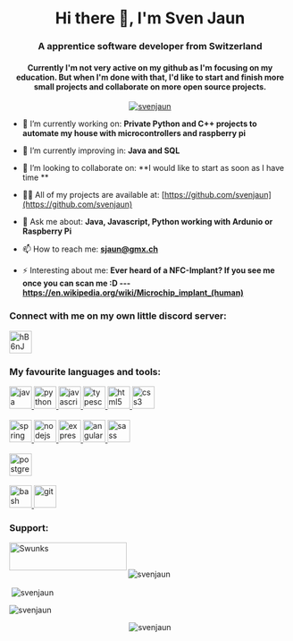 <h1 align="center">Hi there 👋, I'm Sven Jaun</h1>
<h3 align="center">A apprentice software developer from Switzerland</h3>
<h4 align="center">Currently I'm not very active on my github as I'm focusing on my education. But when I'm done with that, I'd like to start and finish more small projects and collaborate on more open source projects.  </h4>

<p align="center"> <a href="https://github.com/ryo-ma/github-profile-trophy"><img src="https://github-profile-trophy.vercel.app/?username=svenjaun" alt="svenjaun" /></a> </p>

- 🔭 I’m currently working on: **Private Python and C++ projects to automate my house with microcontrollers and raspberry pi**

- 🌱 I’m currently improving in: **Java and SQL**

- 👯 I’m looking to collaborate on: **I would like to start as soon as I have time **

- 👨‍💻 All of my projects are available at: [https://github.com/svenjaun](https://github.com/svenjaun)

- 💬 Ask me about: **Java, Javascript, Python working with Ardunio or Raspberry Pi**

- 📫 How to reach me: **sjaun@gmx.ch**

- ⚡ Interesting about me: **Ever heard of a NFC-Implant? If you see me once you can scan me :D --- https://en.wikipedia.org/wiki/Microchip_implant_(human)**

<h3 align="left">Connect with me on my own little discord server:</h3>
<p align="left">
<a href="https://discord.gg/hB6nJWNHk2" target="blank"><img align="center" src="https://cdn4.iconfinder.com/data/icons/logos-and-brands/512/91_Discord_logo_logos-512.png" alt="hB6nJWNHk2" height="40" width="40" /></a>
</p>

<h3 align="left">My favourite languages and tools:</h3>
<p align="left">
    <a href="https://www.java.com" target="_blank"> <img src="https://devicons.github.io/devicon/devicon.git/icons/java/java-original-wordmark.svg" alt="java" width="40" height="40"/> </a> 
    <a href="https://www.python.org" target="_blank"> <img src="https://devicons.github.io/devicon/devicon.git/icons/python/python-original.svg" alt="python" width="40" height="40"/> </a> 
    <a href="https://developer.mozilla.org/en-US/docs/Web/JavaScript" target="_blank"> <img src="https://devicons.github.io/devicon/devicon.git/icons/javascript/javascript-original.svg" alt="javascript" width="40" height="40"/> </a> 
    <a href="https://www.typescriptlang.org/" target="_blank"> <img src="https://devicons.github.io/devicon/devicon.git/icons/typescript/typescript-original.svg" alt="typescript" width="40" height="40"/> </a>
    <a href="https://www.w3.org/html/" target="_blank"> <img src="https://devicons.github.io/devicon/devicon.git/icons/html5/html5-original-wordmark.svg" alt="html5" width="40" height="40"/> </a> 
    <a href="https://www.w3schools.com/css/" target="_blank"> <img src="https://devicons.github.io/devicon/devicon.git/icons/css3/css3-original-wordmark.svg" alt="css3" width="40" height="40"/> </a>
    <br>
    &nbsp;
    <br>
    <a href="https://spring.io/" target="_blank"> <img src="https://www.vectorlogo.zone/logos/springio/springio-icon.svg" alt="spring" width="40" height="40"/> </a>  
    <a href="https://nodejs.org" target="_blank"> <img src="https://devicons.github.io/devicon/devicon.git/icons/nodejs/nodejs-original-wordmark.svg" alt="nodejs" width="40" height="40"/> </a> 
    <a href="https://expressjs.com" target="_blank"> <img src="https://devicons.github.io/devicon/devicon.git/icons/express/express-original-wordmark.svg" alt="express" width="40" height="40"/> </a>
    <a href="https://angular.io" target="_blank"> <img src="https://devicons.github.io/devicon/devicon.git/icons/angularjs/angularjs-original.svg" alt="angularjs" width="40" height="40"/> </a> 
    <a href="https://sass-lang.com" target="_blank"> <img src="https://devicons.github.io/devicon/devicon.git/icons/sass/sass-original.svg" alt="sass" width="40" height="40"/> </a> 
    <br>
    &nbsp;
    <br>
    <a href="https://www.postgresql.org" target="_blank"> <img src="https://devicons.github.io/devicon/devicon.git/icons/postgresql/postgresql-original-wordmark.svg" alt="postgresql" width="40" height="40"/> </a> 
    <br>
    &nbsp;
    <br>
    <a href="https://www.gnu.org/software/bash/" target="_blank"> <img src="https://www.vectorlogo.zone/logos/gnu_bash/gnu_bash-icon.svg" alt="bash" width="40" height="40"/> </a> 
    <a href="https://git-scm.com/" target="_blank"> <img src="https://www.vectorlogo.zone/logos/git-scm/git-scm-icon.svg" alt="git" width="40" height="40"/> </a> 
</p>



<h3 align="left">Support:</h3>
<p><a href="https://www.buymeacoffee.com/Swunks"> <img align="left" src="https://cdn.buymeacoffee.com/buttons/v2/default-yellow.png" height="50" width="210" alt="Swunks" /></a></p><br><br>
<p></p>
<p><img align="center" src="https://github-readme-stats.vercel.app/api/top-langs?username=svenjaun&show_icons=true&locale=en&layout=compact" alt="svenjaun" /></p>

<p>&nbsp;<img align="center" src="https://github-readme-stats.vercel.app/api?username=svenjaun&show_icons=true&locale=en" alt="svenjaun" /></p>

<p><img align="center" src="https://github-readme-streak-stats.herokuapp.com/?user=svenjaun&" alt="svenjaun" /></p>

<p align="center"> <img src="https://komarev.com/ghpvc/?username=svenjaun&label=Profile%20views&color=0e75b6&style=flat" alt="svenjaun" /> </p>
